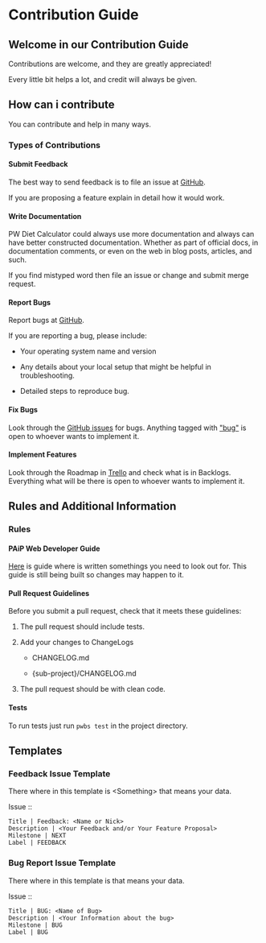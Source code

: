 # Contribution Guide

## Welcome in our Contribution Guide

Contributions are welcome, and they are greatly appreciated!

Every little bit helps a lot, and credit will always be given.

## How can i contribute

You can contribute and help in many ways.

### Types of Contributions

#### Submit Feedback

The best way to send feedback is to file an issue at [GitHub](https://github.com/patrykjadamczyk/pw-diet-calculator/issues).

If you are proposing a feature explain in detail how it would work.

#### Write Documentation

PW Diet Calculator could always use more documentation and always can have better constructed documentation. Whether as part of official docs, in documentation comments, or even on the web in blog posts, articles, and such.

If you find mistyped word then file an issue or change and submit merge request.

#### Report Bugs

Report bugs at [GitHub](https://github.com/patrykjadamczyk/pw-diet-calculator/issues).

If you are reporting a bug, please include:

* Your operating system name and version

* Any details about your local setup that might be helpful in troubleshooting.

* Detailed steps to reproduce bug.

#### Fix Bugs

Look through the [GitHub issues](https://github.com/patrykjadamczyk/pw-diet-calculator/issues) for bugs. Anything tagged with ["bug"](https://github.com/patrykjadamczyk/pw-diet-calculator/labels/bug) is open to whoever wants to implement it.

#### Implement Features

Look through the Roadmap in [Trello](https://trello.com/b/ptN1Rz32/pw-diet-calculator) and check what is in Backlogs. Everything what will be there is open to whoever wants to implement it.

## Rules and Additional Information

### Rules

#### PAiP Web Developer Guide

[Here](https://github.com/patrykjadamczyk/pw-devguide/blob/version/1/README.md) is guide where is written somethings you need to look out for.
This guide is still being built so changes may happen to it.

#### Pull Request Guidelines

Before you submit a pull request, check that it meets these guidelines:

1. The pull request should include tests.

2. Add your changes to ChangeLogs
    * CHANGELOG.md

    * {sub-project}/CHANGELOG.md

3. The pull request should be with clean code.

#### Tests

To run tests just run `pwbs test` in the project directory.

## Templates

### Feedback Issue Template

There where in this template is \<Something> that means your data.

Issue ::

    Title | Feedback: <Name or Nick>
    Description | <Your Feedback and/or Your Feature Proposal>
    Milestone | NEXT
    Label | FEEDBACK

### Bug Report Issue Template

There where in this template is <Something> that means your data.

Issue ::

    Title | BUG: <Name of Bug>
    Description | <Your Information about the bug>
    Milestone | BUG
    Label | BUG
